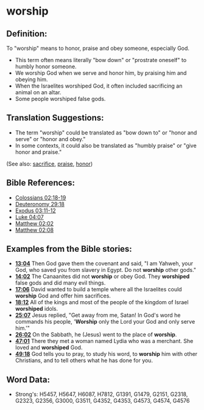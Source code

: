 # worship #

## Definition: ##

To "worship" means to honor, praise and obey someone, especially God.

* This term often means literally "bow down" or "prostrate oneself" to humbly honor someone.
* We worship God when we serve and honor him, by praising him and obeying him.
* When the Israelites worshiped God, it often included sacrificing an animal on an altar. 
* Some people worshiped false gods.

## Translation Suggestions: ##

* The term "worship" could be translated as "bow down to" or "honor and serve" or "honor and obey."
* In some contexts, it could also be translated as "humbly praise" or "give honor and praise."
 
(See also: [sacrifice](../other/sacrifice.md), [praise](../other/praise.md), [honor](../kt/honor.md))  

## Bible References: ##

* [Colossians 02:18-19](rc://en/tn/help/col/02/18)
* [Deuteronomy 29:18](rc://en/tn/help/deu/29/18)
* [Exodus 03:11-12](rc://en/tn/help/exo/03/11)
* [Luke 04:07](rc://en/tn/help/luk/04/07)
* [Matthew 02:02](rc://en/tn/help/mat/02/02)
* [Matthew 02:08](rc://en/tn/help/mat/02/08)

## Examples from the Bible stories: ##

* __[13:04](rc://en/tn/help/obs/13/04)__  Then God gave them the covenant and said, "I am Yahweh, your God, who saved you from slavery in Egypt. Do not __worship__ other gods."
* __[14:02](rc://en/tn/help/obs/14/02)__  The Canaanites did not __worship__ or obey God. They __worshiped__ false gods and did many evil things.
* __[17:06](rc://en/tn/help/obs/17/06)__  David wanted to build a temple where all the Israelites could __worship__ God and offer him sacrifices.
* __[18:12](rc://en/tn/help/obs/18/12)__  All of the kings and most of the people of the kingdom of Israel __worshiped__ idols.
* __[25:07](rc://en/tn/help/obs/25/07)__  Jesus replied, "Get away from me, Satan! In God's word he commands his people, '__Worship__ only the Lord your God and only serve him.'"
* __[26:02](rc://en/tn/help/obs/26/02)__  On the Sabbath, he (Jesus) went to the place of __worship__.
* __[47:01](rc://en/tn/help/obs/47/01)__  There they met a woman named Lydia who was a merchant. She loved and __worshiped__ God.
* __[49:18](rc://en/tn/help/obs/49/18)__  God tells you to pray, to study his word, to __worship__ him with other Christians, and to tell others what he has done for you.

## Word Data: ##

* Strong's: H5457, H5647, H6087, H7812, G1391, G1479, G2151, G2318, G2323, G2356, G3000, G3511, G4352, G4353, G4573, G4574, G4576
